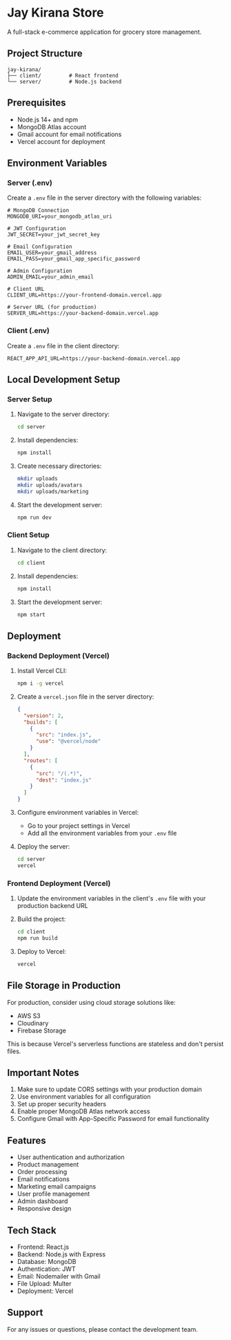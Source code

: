 # Jay Kirana Store

A full-stack e-commerce application for grocery store management.

## Project Structure

```
jay-kirana/
├── client/         # React frontend
└── server/         # Node.js backend
```

## Prerequisites

- Node.js 14+ and npm
- MongoDB Atlas account
- Gmail account for email notifications
- Vercel account for deployment

## Environment Variables

### Server (.env)

Create a `.env` file in the server directory with the following variables:

```env
# MongoDB Connection
MONGODB_URI=your_mongodb_atlas_uri

# JWT Configuration
JWT_SECRET=your_jwt_secret_key

# Email Configuration
EMAIL_USER=your_gmail_address
EMAIL_PASS=your_gmail_app_specific_password

# Admin Configuration
ADMIN_EMAIL=your_admin_email

# Client URL
CLIENT_URL=https://your-frontend-domain.vercel.app

# Server URL (for production)
SERVER_URL=https://your-backend-domain.vercel.app
```

### Client (.env)

Create a `.env` file in the client directory:

```env
REACT_APP_API_URL=https://your-backend-domain.vercel.app
```

## Local Development Setup

### Server Setup

1. Navigate to the server directory:
   ```bash
   cd server
   ```

2. Install dependencies:
   ```bash
   npm install
   ```

3. Create necessary directories:
   ```bash
   mkdir uploads
   mkdir uploads/avatars
   mkdir uploads/marketing
   ```

4. Start the development server:
   ```bash
   npm run dev
   ```

### Client Setup

1. Navigate to the client directory:
   ```bash
   cd client
   ```

2. Install dependencies:
   ```bash
   npm install
   ```

3. Start the development server:
   ```bash
   npm start
   ```

## Deployment

### Backend Deployment (Vercel)

1. Install Vercel CLI:
   ```bash
   npm i -g vercel
   ```

2. Create a `vercel.json` file in the server directory:
   ```json
   {
     "version": 2,
     "builds": [
       {
         "src": "index.js",
         "use": "@vercel/node"
       }
     ],
     "routes": [
       {
         "src": "/(.*)",
         "dest": "index.js"
       }
     ]
   }
   ```

3. Configure environment variables in Vercel:
   - Go to your project settings in Vercel
   - Add all the environment variables from your `.env` file

4. Deploy the server:
   ```bash
   cd server
   vercel
   ```

### Frontend Deployment (Vercel)

1. Update the environment variables in the client's `.env` file with your production backend URL

2. Build the project:
   ```bash
   cd client
   npm run build
   ```

3. Deploy to Vercel:
   ```bash
   vercel
   ```

## File Storage in Production

For production, consider using cloud storage solutions like:
- AWS S3
- Cloudinary
- Firebase Storage

This is because Vercel's serverless functions are stateless and don't persist files.

## Important Notes

1. Make sure to update CORS settings with your production domain
2. Use environment variables for all configuration
3. Set up proper security headers
4. Enable proper MongoDB Atlas network access
5. Configure Gmail with App-Specific Password for email functionality

## Features

- User authentication and authorization
- Product management
- Order processing
- Email notifications
- Marketing email campaigns
- User profile management
- Admin dashboard
- Responsive design

## Tech Stack

- Frontend: React.js
- Backend: Node.js with Express
- Database: MongoDB
- Authentication: JWT
- Email: Nodemailer with Gmail
- File Upload: Multer
- Deployment: Vercel

## Support

For any issues or questions, please contact the development team.
